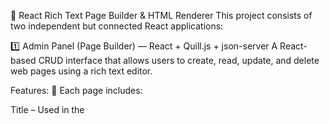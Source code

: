 📝 React Rich Text Page Builder & HTML Renderer
This project consists of two independent but connected React applications:

1️⃣ Admin Panel (Page Builder) — React + Quill.js + json-server
A React-based CRUD interface that allows users to create, read, update, and delete web pages using a rich text editor.

Features:
🧾 Each page includes:

Title – Used in the <title> tag of the HTML

Slug – Defines the page’s URL path (e.g., /about, /)

Meta Keywords – For SEO, inserted into <meta name="keywords" />

Content – HTML content created via a rich text editor (e.g., Quill.js)

📦 Data is stored locally using json-server

🔄 API communication handled by Axios

🧠 Zustand is used for state management

🎨 UI built with TailwindCSS
 
 

